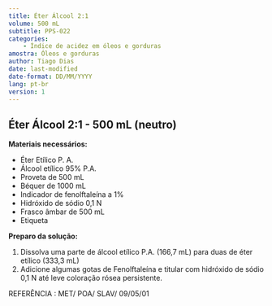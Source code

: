 ```yaml
---
title: Éter Álcool 2:1
volume: 500 mL
subtitle: PPS-022
categories:
    - Índice de acidez em óleos e gorduras
amostra: Óleos e gorduras
author: Tiago Dias
date: last-modified
date-format: DD/MM/YYYY
lang: pt-br
version: 1
---
```


## Éter Álcool 2:1 - 500 mL (neutro)

**Materiais necessários:**

- Éter Etílico P. A.
- Álcool etílico 95% P.A.
- Proveta de 500 mL
- Béquer de 1000 mL
- Indicador de fenolftaleína a 1%
- Hidróxido de sódio 0,1 N
- Frasco âmbar de 500 mL
- Etiqueta

**Preparo da solução:**

1. Dissolva uma parte de álcool etílico P.A. (166,7 mL) para duas de éter etílico (333,3 mL)
2. Adicione algumas gotas de Fenolftaleína e titular com hidróxido de sódio 0,1 N até leve coloração rósea persistente.

REFERÊNCIA : MET/ POA/ SLAV/ 09/05/01
